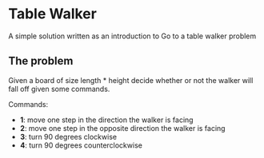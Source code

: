 # Table Walker

A simple solution written as an introduction to Go to a table walker problem 

## The problem

Given a board of size length * height decide whether or not the walker will fall off given some commands.

Commands:
- __1__: move one step in the direction the walker is facing
- __2__: move one step in the opposite direction the walker is facing
- __3__: turn 90 degrees clockwise
- __4__: turn 90 degrees counterclockwise

